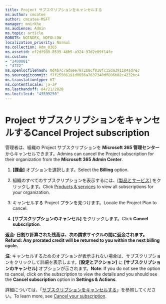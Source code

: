 ```yaml
---
title: Project サブスクリプションをキャンセルする
ms.author: cmcatee
author: cmcatee-MSFT
manager: mnirkhe
ms.audience: Admin
ms.topic: article
ROBOTS: NOINDEX, NOFOLLOW
localization_priority: Normal
ms.collection: Adm_O365
ms.assetid: ef2df989-8539-48b5-a324-97d2e09f14fe
ms.custom:
- "1400001"
- "4722"
ms.openlocfilehash: 0d4b7c7adaee7972b0cf810fc15da391184ad7e3
ms.sourcegitcommit: f7f25506191d0656a7637340df806b82c4232bc4
ms.translationtype: HT
ms.contentlocale: ja-JP
ms.lasthandoff: 04/21/2020
ms.locfileid: "43599250"
---
```

# <a name="cancel-project-subscription"></a><span data-ttu-id="e5742-102">Project サブスクリプションをキャンセルする</span><span class="sxs-lookup"><span data-stu-id="e5742-102">Cancel Project subscription</span></span>

<span data-ttu-id="e5742-103">管理者は、組織の Project サブスクリプションを **Microsoft 365 管理センター**からキャンセルできます。</span><span class="sxs-lookup"><span data-stu-id="e5742-103">Admins can cancel the Project subscription for their organization from the **Microsoft 365 Admin Center**.</span></span> 

1. <span data-ttu-id="e5742-104">**[課金]** オプションを選択します。</span><span class="sxs-lookup"><span data-stu-id="e5742-104">Select the **Billing** option.</span></span>

2. <span data-ttu-id="e5742-105">組織のすべてのサブスクリプションを表示するには、[[製品とサービス]](https://go.microsoft.com/fwlink/p/?linkid=842054) をクリックします。</span><span class="sxs-lookup"><span data-stu-id="e5742-105">Click [Products & services](https://go.microsoft.com/fwlink/p/?linkid=842054) to view all subscriptions for your organization.</span></span>

3. <span data-ttu-id="e5742-106">キャンセルする Project プランを見つけます。</span><span class="sxs-lookup"><span data-stu-id="e5742-106">Locate the Project Plan to cancel.</span></span>

4. <span data-ttu-id="e5742-107">**[サブスクリプションのキャンセル]** をクリックします。</span><span class="sxs-lookup"><span data-stu-id="e5742-107">Click **Cancel subscription**.</span></span>

<span data-ttu-id="e5742-108">**返金: 日割り計算された残高は、次の請求サイクルの間に返金されます。**</span><span class="sxs-lookup"><span data-stu-id="e5742-108">**Refund: Any prorated credit will be returned to you within the next billing cycle.**</span></span> 

<span data-ttu-id="e5742-109">**注**: キャンセルするためのオプションが表示されない場合は、サブスクリプションをクリックして詳細を表示します。**[設定とアクション]** に **[サブスクリプションのキャンセル]** オプションが示されます。</span><span class="sxs-lookup"><span data-stu-id="e5742-109">**Note**: If you do not see the option to cancel, click on the subscription to view the details and you should see the **Cancel subscription** option in **Settings & Actions**.</span></span> 

<span data-ttu-id="e5742-110">詳細については、「[サブスクリプションをキャンセルする](https://docs.microsoft.com/office365/admin/subscriptions-and-billing/cancel-your-subscription)」を参照してください。</span><span class="sxs-lookup"><span data-stu-id="e5742-110">To learn more, see [Cancel your subscription](https://docs.microsoft.com/office365/admin/subscriptions-and-billing/cancel-your-subscription).</span></span> 
